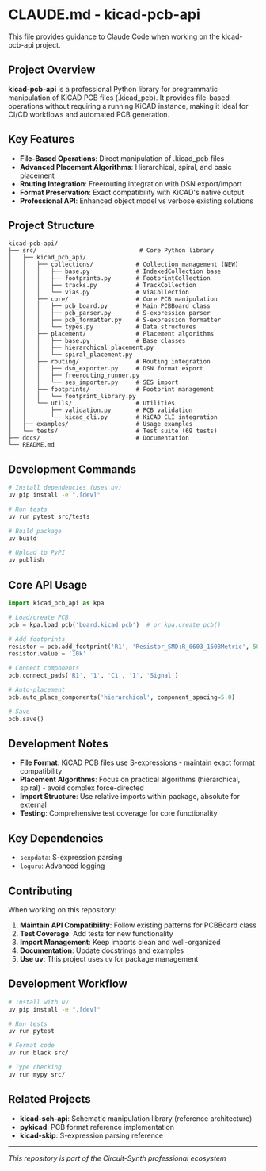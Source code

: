 # CLAUDE.md - kicad-pcb-api

This file provides guidance to Claude Code when working on the kicad-pcb-api project.

## Project Overview

**kicad-pcb-api** is a professional Python library for programmatic manipulation of KiCAD PCB files (.kicad_pcb). It provides file-based operations without requiring a running KiCAD instance, making it ideal for CI/CD workflows and automated PCB generation.

## Key Features

- **File-Based Operations**: Direct manipulation of .kicad_pcb files
- **Advanced Placement Algorithms**: Hierarchical, spiral, and basic placement
- **Routing Integration**: Freerouting integration with DSN export/import  
- **Format Preservation**: Exact compatibility with KiCAD's native output
- **Professional API**: Enhanced object model vs verbose existing solutions

## Project Structure

```
kicad-pcb-api/
├── src/                             # Core Python library
│   ├── kicad_pcb_api/
│   │   ├── collections/            # Collection management (NEW)
│   │   │   ├── base.py             # IndexedCollection base
│   │   │   ├── footprints.py       # FootprintCollection
│   │   │   ├── tracks.py           # TrackCollection
│   │   │   └── vias.py             # ViaCollection
│   │   ├── core/                   # Core PCB manipulation
│   │   │   ├── pcb_board.py        # Main PCBBoard class
│   │   │   ├── pcb_parser.py       # S-expression parser
│   │   │   ├── pcb_formatter.py    # S-expression formatter
│   │   │   └── types.py            # Data structures
│   │   ├── placement/              # Placement algorithms
│   │   │   ├── base.py             # Base classes
│   │   │   ├── hierarchical_placement.py
│   │   │   └── spiral_placement.py
│   │   ├── routing/                # Routing integration
│   │   │   ├── dsn_exporter.py     # DSN format export
│   │   │   ├── freerouting_runner.py
│   │   │   └── ses_importer.py     # SES import
│   │   ├── footprints/             # Footprint management
│   │   │   └── footprint_library.py
│   │   └── utils/                  # Utilities
│   │       ├── validation.py       # PCB validation
│   │       └── kicad_cli.py        # KiCAD CLI integration
│   ├── examples/                   # Usage examples
│   └── tests/                      # Test suite (69 tests)
├── docs/                           # Documentation
└── README.md
```

## Development Commands

```bash
# Install dependencies (uses uv)
uv pip install -e ".[dev]"

# Run tests
uv run pytest src/tests

# Build package
uv build

# Upload to PyPI
uv publish
```

## Core API Usage

```python
import kicad_pcb_api as kpa

# Load/create PCB
pcb = kpa.load_pcb('board.kicad_pcb')  # or kpa.create_pcb()

# Add footprints
resistor = pcb.add_footprint('R1', 'Resistor_SMD:R_0603_1608Metric', 50, 50)
resistor.value = '10k'

# Connect components
pcb.connect_pads('R1', '1', 'C1', '1', 'Signal')

# Auto-placement
pcb.auto_place_components('hierarchical', component_spacing=5.0)

# Save
pcb.save()
```


## Development Notes

- **File Format**: KiCAD PCB files use S-expressions - maintain exact format compatibility
- **Placement Algorithms**: Focus on practical algorithms (hierarchical, spiral) - avoid complex force-directed
- **Import Structure**: Use relative imports within package, absolute for external
- **Testing**: Comprehensive test coverage for core functionality

## Key Dependencies

- `sexpdata`: S-expression parsing
- `loguru`: Advanced logging

## Contributing

When working on this repository:

1. **Maintain API Compatibility**: Follow existing patterns for PCBBoard class
2. **Test Coverage**: Add tests for new functionality
3. **Import Management**: Keep imports clean and well-organized
4. **Documentation**: Update docstrings and examples
5. **Use uv**: This project uses `uv` for package management

## Development Workflow

```bash
# Install with uv
uv pip install -e ".[dev]"

# Run tests
uv run pytest

# Format code
uv run black src/

# Type checking
uv run mypy src/
```

## Related Projects

- **kicad-sch-api**: Schematic manipulation library (reference architecture)
- **pykicad**: PCB format reference implementation
- **kicad-skip**: S-expression parsing reference

---

*This repository is part of the Circuit-Synth professional ecosystem*